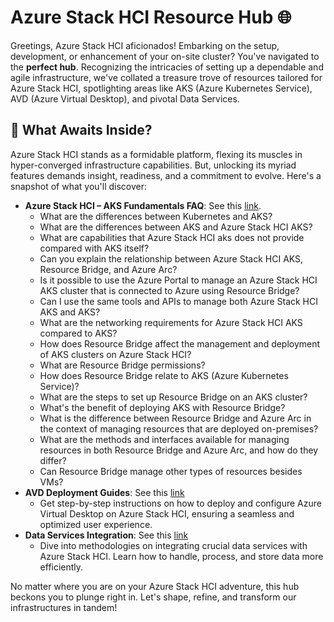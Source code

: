 # Azure Stack HCI Resource Hub 🌐

Greetings, Azure Stack HCI aficionados! Embarking on the setup, development, or enhancement of your on-site cluster? You've navigated to the **perfect hub**. Recognizing the intricacies of setting up a dependable and agile infrastructure, we've collated a treasure trove of resources tailored for Azure Stack HCI, spotlighting areas like AKS (Azure Kubernetes Service), AVD (Azure Virtual Desktop), and pivotal Data Services.

## 📘 What Awaits Inside?

Azure Stack HCI stands as a formidable platform, flexing its muscles in hyper-converged infrastructure capabilities. But, unlocking its myriad features demands insight, readiness, and a commitment to evolve. Here's a snapshot of what you'll discover:

- **Azure Stack HCI – AKS Fundamentals FAQ**: See this [link](./faqs/Azure_Stack_HCI_AKS_Fundamentals_FAQ.md).
  - What are the differences between Kubernetes and AKS?
  - What are the differences between AKS and Azure Stack HCI AKS?
  - What are capabilities that Azure Stack HCI aks does not provide compared with AKS itself?
  - Can you explain the relationship between Azure Stack HCI AKS, Resource Bridge, and Azure Arc?
  - Is it possible to use the Azure Portal to manage an Azure Stack HCI AKS cluster that is connected to Azure using Resource Bridge?
  - Can I use the same tools and APIs to manage both Azure Stack HCI AKS and AKS?
  - What are the networking requirements for Azure Stack HCI AKS compared to AKS?
  - How does Resource Bridge affect the management and deployment of AKS clusters on Azure Stack HCI?
  - What are Resource Bridge permissions?
  - How does Resource Bridge relate to AKS (Azure Kubernetes Service)?
  - What are the steps to set up Resource Bridge on an AKS cluster?
  - What's the benefit of deploying AKS with Resource Bridge?
  - What is the difference between Resource Bridge and Azure Arc in the context of managing resources that are deployed on-premises?
  - What are the methods and interfaces available for managing resources in both Resource Bridge and Azure Arc, and how do they differ?
  - Can Resource Bridge manage other types of resources besides VMs?
- **AVD Deployment Guides**: See this [link](./deployment_guides/Azure_Stack_HCI_AVD_deployment_guide.md)
  - Get step-by-step instructions on how to deploy and configure Azure Virtual Desktop on Azure Stack HCI, ensuring a seamless and optimized user experience.
- **Data Services Integration**: See this [link](./integrations/Azure_Stack_HCI_DataServices_integration.md)
  - Dive into methodologies on integrating crucial data services with Azure Stack HCI. Learn how to handle, process, and store data more efficiently.  
  
No matter where you are on your Azure Stack HCI adventure, this hub beckons you to plunge right in. Let's shape, refine, and transform our infrastructures in tandem!
